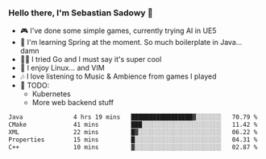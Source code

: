 ### Hello there, I'm Sebastian Sadowy 👋

 - 🎮 I've done some simple games, currently trying AI in UE5
 - 🍃 I'm learning Spring at the moment. So much boilerplate in Java... damn 
 - 🏃‍♀️ I tried Go and I must say it's super cool
 - 🐧 I enjoy Linux... and VIM
 - 🎶 I love listening to Music & Ambience from games I played
 - 🌱 TODO:
   * Kubernetes
   * More web backend stuff
<!--START_SECTION:waka-->

```txt
Java              4 hrs 19 mins   █████████████████▓░░░░░░░   70.79 %
CMake             41 mins         ███░░░░░░░░░░░░░░░░░░░░░░   11.42 %
XML               22 mins         █▓░░░░░░░░░░░░░░░░░░░░░░░   06.22 %
Properties        15 mins         █░░░░░░░░░░░░░░░░░░░░░░░░   04.31 %
C++               10 mins         ▓░░░░░░░░░░░░░░░░░░░░░░░░   02.87 %
```

<!--END_SECTION:waka-->
